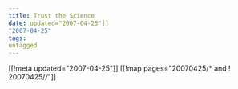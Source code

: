 ```yaml
---
title: Trust the Science
date: updated="2007-04-25"]]
"2007-04-25"
tags:
untagged
---
```

[[!meta updated="2007-04-25"]]
[[!map pages="20070425/* and ! 20070425/*/*"]]
